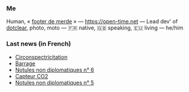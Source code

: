 ### Me

Human, « [footer de merde](https://open-time.net/post/2013/07/17/La-veritable-histoire-du-Footer-de-merde-) » — https://open-time.net — Lead dev' of [dotclear](https://git.dotclear.org/dev/dotclear), photo, moto — 🇫🇷 native, 🇬🇧 speaking, 🇪🇺 living — he/him

### Last news (in French)

<!-- BLOG-POST-LIST:START -->
- [Circonspectricitation](https://open-time.net/post/2022/04/13/Circonspectricitation)
- [Barrage](https://open-time.net/post/2022/04/12/Barrage)
- [Notules non diplomatiques n° 6](https://open-time.net/post/2022/04/11/Notules-non-diplomatiques-n-6)
- [Capteur CO2](https://open-time.net/post/2022/04/10/Capteur-CO2)
- [Notules non diplomatiques n° 5](https://open-time.net/post/2022/04/09/Notules-non-diplomatiques-n-5)
<!-- BLOG-POST-LIST:END -->
